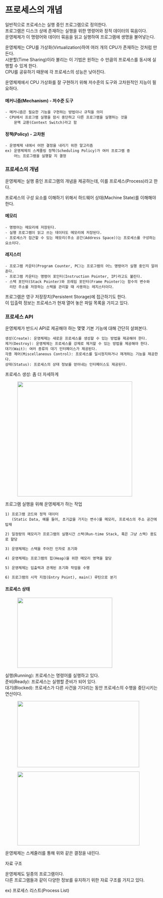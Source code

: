 # 프로세스의 개념

일반적으로 프로세스는 실행 중인 프로그램으로 정의한다.\
프로그램은 디스크 상에 존재하는 실행을 위한 명령어와 정적 데이터의 묶음이다.\
운영체제가 이 명령어와 데이터 묶음을 읽고 실행하여 프로그램에 생명을 불어넣는다.

운영체제는 CPU를 가상화(Virtualization)하여 여러 개의 CPU가 존재하는 것처럼 만든다.\
시분할(Time Sharing)이라 불리는 이 기법은 원하는 수 만큼의 프로세스를 동시에 실행할 수 있게 한다.\
CPU를 공유하기 때문에 각 프로세스의 성능은 낮아진다.

운영체제에서 CPU 가상화를 잘 구현하기 위해 저수준의 도구와 고차원적인 지능이 필요하다.

#### 메커니즘(Mechanism) - 저수준 도구

```
- 메커니즘은 필요한 기능을 구현하는 방법이나 규칙을 의미
- CPU에서 프로그램 실행을 잠시 중단하고 다른 프로그램을 실행하는 것을 
    문맥 교환(Context Switch)라고 함
```

#### 정책(Policy) - 고차원

```
- 운영체제 내에서 어떤 결정을 내리기 위한 알고리즘
ex) 운영체제의 스케줄링 정책(Scheduling Policy)가 여러 프로그램 중 
    어느 프로그램을 실행할 지 결정
```

### 프로세스의 개념

운영체제는 실행 중인 프로그램의 개념을 제공하는데, 이를 프로세스(Process)라고 한다.

프로세스의 구성 요소를 이해하기 위해서 하드웨어 상태(Machine State)를 이해해야 한다.

#### 메모리

```
- 명령어는 메모리에 저장된다.
- 실행 프로그램이 읽고 쓰는 데이터도 메모리에 저장된다.
- 프로세스가 접근할 수 있는 메모리(주소 공간(Address Space))는 프로세스를 구성하는 요소이다.
```

#### 레지스터

```
- 프로그램 카운터(Program Counter, PC)는 프로그램의 어느 명령어가 실행 중인지 알려준다.
- 프로그램 카운터는 명령어 포인터(Instruction Pointer, IP)라고도 불린다.
- 스택 포인터(Stack Pointer)와 프레임 포인터(Frame Pointer)는 함수의 변수와 
  리턴 주소를 저장하는 스택을 관리할 때 사용하는 레지스터이다.
```

프로그램은 영구 저장장치(Persistent Storage)에 접근하기도 한다.\
이 입출력 정보는 프로세스가 현재 열어 놓은 파일 목록을 가지고 있다.

### 프로세스 API

운영체제가 반드시 API로 제공해야 하는 몇몇 기본 기능에 대해 간단히 살펴본다.

```
생성(Create): 운영체제는 새로운 프로세스를 생성할 수 있는 방법을 제공해야 한다.
제거(Destroy): 운영체제는 프로세스를 강제로 제거할 수 있는 방법을 제공해야 한다.
대기(Wait): 여러 종류의 대기 인터페이스가 제공된다.
각종 제어(Miscellaneous Control): 프로세스를 일시정지하거나 재개하는 기능을 제공한다.
상태(Status): 프로세스의 상태 정보를 얻어내는 인터페이스도 제공된다.
```

프로세스 생성: 좀 더 자세하게

<figure><img src="https://blog.kakaocdn.net/dn/nbTKS/btrhMQ1f9Vc/ZlbD1HNX52QBY0jWGqqOz0/img.png" alt="" width="375"><figcaption></figcaption></figure>

프로그램 실행을 위해 운영체제가 하는 작업

```
1) 프로그램 코드와 정적 데이터
   (Static Data, 예를 들어, 초기값을 가지는 변수)를 메모리, 프로세스의 주소 공간에 탑재

2) 일정량의 메모리가 프로그램의 실행시간 스택(Run-time Stack, 혹은 그냥 스택) 용도로 할당

3) 운영체제는 스택을 주어진 인자로 초기화

4) 운영체제는 프로그램의 힙(Heap)을 위한 메모리 영역을 할당

5) 운영체제는 입출력과 관계된 초기화 작업을 수행

6) 프로그램의 시작 지점(Entry Point), main() 루틴으로 분기
```

#### 프로세스 상태

<figure><img src="https://blog.kakaocdn.net/dn/cooT0n/btrhPCHJT5F/GitBL7TEEKo5NJ1TOw0yM0/img.png" alt="" height="229" width="310"><figcaption></figcaption></figure>

실행(Running): 프로세스는 명령어를 실행하고 있다.\
준비(Ready): 프로세스는 실행할 준비가 되어 있다.\
대기(Blocked): 프로세스가 다른 사건을 기다리는 동안 프로세스의 수행을 중단시키는 연산이다.

&#x20;

<figure><img src="https://blog.kakaocdn.net/dn/rjqT9/btrhMdWYfT2/qTyy3L3DBkYvN3iNyUWuF1/img.png" alt="" height="216" width="398"><figcaption></figcaption></figure>

<figure><img src="https://blog.kakaocdn.net/dn/cY30WR/btrhHurvJmT/zIxwtzbuxx7ids6tYsKNcK/img.png" alt="" height="241" width="399"><figcaption></figcaption></figure>

운영체제는 스케줄러를 통해 위와 같은 결정을 내린다.

자료 구조

운영체제도 일종의 프로그램이다.\
다른 프로그램들과 같이 다양한 정보를 유지하기 위한 자료 구조를 가지고 있다.

ex) 프로세스 리스트(Process List)

